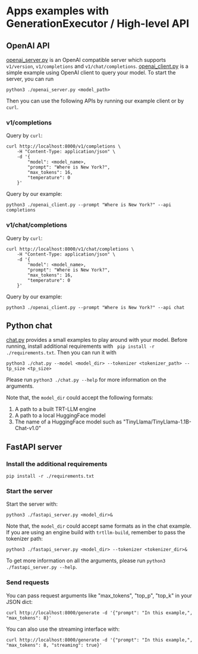 # Apps examples with GenerationExecutor / High-level API
## OpenAI API
[openai_server.py](./openai_server.py) is an OpenAI compatible server which supports `v1/version`, `v1/completions` and `v1/chat/completions`. [openai_client.py](./openai_client.py) is a simple example using OpenAI client to query your model. To start the server, you can run
```
python3 ./openai_server.py <model_path>
```
Then you can use the following APIs by running our example client or by `curl`.
### v1/completions
Query by `curl`:
```
curl http://localhost:8000/v1/completions \
    -H "Content-Type: application/json" \
    -d '{
        "model": <model_name>,
        "prompt": "Where is New York?",
        "max_tokens": 16,
        "temperature": 0
    }'
```
Query by our example:
```
python3 ./openai_client.py --prompt "Where is New York?" --api completions
```
### v1/chat/completions
Query by `curl`:
```
curl http://localhost:8000/v1/chat/completions \
    -H "Content-Type: application/json" \
    -d '{
        "model": <model_name>,
        "prompt": "Where is New York?",
        "max_tokens": 16,
        "temperature": 0
    }'
```
Query by our example:
```
python3 ./openai_client.py --prompt "Where is New York?" --api chat
```
## Python chat

[chat.py](./chat.py) provides a small examples to play around with your model. Before running, install additional requirements with ` pip install -r ./requirements.txt`. Then you can run it with

```
python3 ./chat.py --model <model_dir> --tokenizer <tokenizer_path> --tp_size <tp_size>
```

Please run `python3 ./chat.py --help` for more information on the arguments.

Note that, the `model_dir` could accept the following formats:

1. A path to a built TRT-LLM engine
2. A path to a local HuggingFace model
3. The name of a HuggingFace model such as "TinyLlama/TinyLlama-1.1B-Chat-v1.0"

## FastAPI server

### Install the additional requirements

```
pip install -r ./requirements.txt
```

### Start the server

Start the server with:

```
python3 ./fastapi_server.py <model_dir>&
```

Note that, the `model_dir` could accept same formats as in the chat example. If you are using an engine build with `trtllm-build`, remember to pass the tokenizer path:

```
python3 ./fastapi_server.py <model_dir> --tokenizer <tokenizer_dir>&
```

To get more information on all the arguments, please run `python3 ./fastapi_server.py --help`.

### Send requests

You can pass request arguments like "max_tokens", "top_p", "top_k" in your JSON dict:
```
curl http://localhost:8000/generate -d '{"prompt": "In this example,", "max_tokens": 8}'
```

You can also use the streaming interface with:
```
curl http://localhost:8000/generate -d '{"prompt": "In this example,", "max_tokens": 8, "streaming": true}'
```
